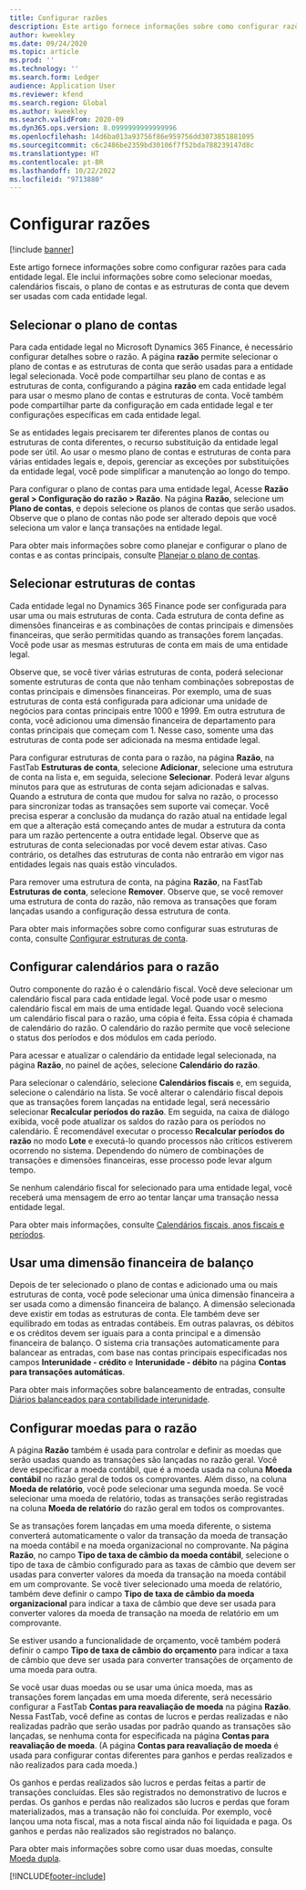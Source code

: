 ```yaml
---
title: Configurar razões
description: Este artigo fornece informações sobre como configurar razões para cada entidade legal. Ele inclui informações sobre como selecionar moedas, calendários fiscais, o plano de contas e as estruturas de conta que devem ser usadas com cada entidade legal.
author: kweekley
ms.date: 09/24/2020
ms.topic: article
ms.prod: ''
ms.technology: ''
ms.search.form: Ledger
audience: Application User
ms.reviewer: kfend
ms.search.region: Global
ms.author: kweekley
ms.search.validFrom: 2020-09
ms.dyn365.ops.version: 8.0999999999999996
ms.openlocfilehash: 14d6ba013a93756f86e959756dd3073851881095
ms.sourcegitcommit: c6c2486be2359bd30106f7f52bda788239147d8c
ms.translationtype: HT
ms.contentlocale: pt-BR
ms.lasthandoff: 10/22/2022
ms.locfileid: "9713880"
---
```

# <a name="configure-ledgers"></a>Configurar razões

[!include [banner](../includes/banner.md)]

Este artigo fornece informações sobre como configurar razões para cada entidade legal. Ele inclui informações sobre como selecionar moedas, calendários fiscais, o plano de contas e as estruturas de conta que devem ser usadas com cada entidade legal.

## <a name="selecting-the-chart-of-accounts"></a>Selecionar o plano de contas

Para cada entidade legal no Microsoft Dynamics 365 Finance, é necessário configurar detalhes sobre o razão. A página **razão** permite selecionar o plano de contas e as estruturas de conta que serão usadas para a entidade legal selecionada. Você pode compartilhar seu plano de contas e as estruturas de conta, configurando a página **razão** em cada entidade legal para usar o mesmo plano de contas e estruturas de conta. Você também pode compartilhar parte da configuração em cada entidade legal e ter configurações específicas em cada entidade legal.

Se as entidades legais precisarem ter diferentes planos de contas ou estruturas de conta diferentes, o recurso substituição da entidade legal pode ser útil. Ao usar o mesmo plano de contas e estruturas de conta para várias entidades legais e, depois, gerenciar as exceções por substituições da entidade legal, você pode simplificar a manutenção ao longo do tempo.

Para configurar o plano de contas para uma entidade legal, Acesse **Razão geral \> Configuração do razão \> Razão**. Na página **Razão**, selecione um **Plano de contas**, e depois selecione os planos de contas que serão usados. Observe que o plano de contas não pode ser alterado depois que você seleciona um valor e lança transações na entidade legal.

Para obter mais informações sobre como planejar e configurar o plano de contas e as contas principais, consulte [Planejar o plano de contas](plan-chart-of-accounts.md).

## <a name="selecting-account-structures"></a>Selecionar estruturas de contas

Cada entidade legal no Dynamics 365 Finance pode ser configurada para usar uma ou mais estruturas de conta. Cada estrutura de conta define as dimensões financeiras e as combinações de contas principais e dimensões financeiras, que serão permitidas quando as transações forem lançadas. Você pode usar as mesmas estruturas de conta em mais de uma entidade legal.

Observe que, se você tiver várias estruturas de conta, poderá selecionar somente estruturas de conta que não tenham combinações sobrepostas de contas principais e dimensões financeiras. Por exemplo, uma de suas estruturas de conta está configurada para adicionar uma unidade de negócios para contas principais entre 1000 e 1999. Em outra estrutura de conta, você adicionou uma dimensão financeira de departamento para contas principais que começam com 1. Nesse caso, somente uma das estruturas de conta pode ser adicionada na mesma entidade legal.

Para configurar estruturas de conta para o razão, na página **Razão**, na FastTab **Estruturas de conta**, selecione **Adicionar**, selecione uma estrutura de conta na lista e, em seguida, selecione **Selecionar**. Poderá levar alguns minutos para que as estruturas de conta sejam adicionadas e salvas. Quando a estrutura de conta que mudou for salva no razão, o processo para sincronizar todas as transações sem suporte vai começar. Você precisa esperar a conclusão da mudança do razão atual na entidade legal em que a alteração está começando antes de mudar a estrutura da conta para um razão pertencente a outra entidade legal. Observe que as estruturas de conta selecionadas por você devem estar ativas. Caso contrário, os detalhes das estruturas de conta não entrarão em vigor nas entidades legais nas quais estão vinculados.

Para remover uma estrutura de conta, na página **Razão**, na FastTab **Estruturas de conta**, selecione **Remover**. Observe que, se você remover uma estrutura de conta do razão, não remova as transações que foram lançadas usando a configuração dessa estrutura de conta.

Para obter mais informações sobre como configurar suas estruturas de conta, consulte [Configurar estruturas de conta](configure-account-structures.md).

## <a name="configuring-calendars-for-the-ledger"></a>Configurar calendários para o razão

Outro componente do razão é o calendário fiscal. Você deve selecionar um calendário fiscal para cada entidade legal. Você pode usar o mesmo calendário fiscal em mais de uma entidade legal. Quando você seleciona um calendário fiscal para o razão, uma cópia é feita. Essa cópia é chamada de calendário do razão. O calendário do razão permite que você selecione o status dos períodos e dos módulos em cada período.

Para acessar e atualizar o calendário da entidade legal selecionada, na página **Razão**, no painel de ações, selecione **Calendário do razão**.

Para selecionar o calendário, selecione **Calendários fiscais** e, em seguida, selecione o calendário na lista. Se você alterar o calendário fiscal depois que as transações forem lançadas na entidade legal, será necessário selecionar **Recalcular períodos do razão**. Em seguida, na caixa de diálogo exibida, você pode atualizar os saldos do razão para os períodos no calendário. É recomendável executar o processo **Recalcular períodos do razão** no modo **Lote** e executá-lo quando processos não críticos estiverem ocorrendo no sistema. Dependendo do número de combinações de transações e dimensões financeiras, esse processo pode levar algum tempo.

Se nenhum calendário fiscal for selecionado para uma entidade legal, você receberá uma mensagem de erro ao tentar lançar uma transação nessa entidade legal.

Para obter mais informações, consulte [Calendários fiscais, anos fiscais e períodos](../budgeting/fiscal-calendars-fiscal-years-periods.md).

## <a name="using-a-balancing-financial-dimension"></a>Usar uma dimensão financeira de balanço

Depois de ter selecionado o plano de contas e adicionado uma ou mais estruturas de conta, você pode selecionar uma única dimensão financeira a ser usada como a dimensão financeira de balanço. A dimensão selecionada deve existir em todas as estruturas de conta. Ele também deve ser equilibrado em todas as entradas contábeis. Em outras palavras, os débitos e os créditos devem ser iguais para a conta principal e a dimensão financeira de balanço. O sistema cria transações automaticamente para balancear as entradas, com base nas contas principais especificadas nos campos **Interunidade - crédito** e **Interunidade - débito** na página **Contas para transações automáticas**.

Para obter mais informações sobre balanceamento de entradas, consulte [Diários balanceados para contabilidade interunidade](example-balanced-journals-interunit-accounting.md).

## <a name="configuring-currencies-for-the-ledger"></a>Configurar moedas para o razão

A página **Razão** também é usada para controlar e definir as moedas que serão usadas quando as transações são lançadas no razão geral. Você deve especificar a moeda contábil, que é a moeda usada na coluna **Moeda contábil** no razão geral de todos os comprovantes. Além disso, na coluna **Moeda de relatório**, você pode selecionar uma segunda moeda. Se você selecionar uma moeda de relatório, todas as transações serão registradas na coluna **Moeda de relatório** do razão geral em todos os comprovantes.

Se as transações forem lançadas em uma moeda diferente, o sistema converterá automaticamente o valor da transação da moeda de transação na moeda contábil e na moeda organizacional no comprovante. Na página **Razão**, no campo **Tipo de taxa de câmbio da moeda contábil**, selecione o tipo de taxa de câmbio configurado para as taxas de câmbio que devem ser usadas para converter valores da moeda da transação na moeda contábil em um comprovante. Se você tiver selecionado uma moeda de relatório, também deve definir o campo **Tipo de taxa de câmbio da moeda organizacional** para indicar a taxa de câmbio que deve ser usada para converter valores da moeda de transação na moeda de relatório em um comprovante.

Se estiver usando a funcionalidade de orçamento, você também poderá definir o campo **Tipo de taxa de câmbio do orçamento** para indicar a taxa de câmbio que deve ser usada para converter transações de orçamento de uma moeda para outra.

Se você usar duas moedas ou se usar uma única moeda, mas as transações forem lançadas em uma moeda diferente, será necessário configurar a FastTab **Contas para reavaliação de moeda** na página **Razão**. Nessa FastTab, você define as contas de lucros e perdas realizadas e não realizadas padrão que serão usadas por padrão quando as transações são lançadas, se nenhuma conta for especificada na página **Contas para reavaliação de moeda**. (A página **Contas para reavaliação de moeda** é usada para configurar contas diferentes para ganhos e perdas realizados e não realizados para cada moeda.)

Os ganhos e perdas realizados são lucros e perdas feitas a partir de transações concluídas. Eles são registrados no demonstrativo de lucros e perdas. Os ganhos e perdas não realizados são lucros e perdas que foram materializados, mas a transação não foi concluída. Por exemplo, você lançou uma nota fiscal, mas a nota fiscal ainda não foi liquidada e paga. Os ganhos e perdas não realizados são registrados no balanço.

Para obter mais informações sobre como usar duas moedas, consulte [Moeda dupla](dual-currency.md).


[!INCLUDE[footer-include](../../includes/footer-banner.md)]
